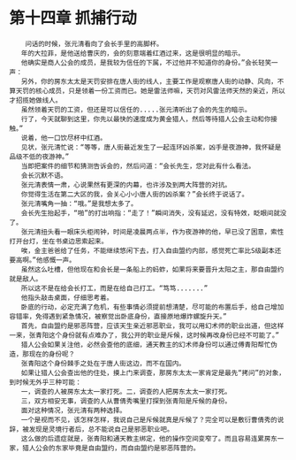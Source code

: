 # 第十四章 抓捕行动
        问话的时候，张元清看向了会长手里的高脚杯。
       年的大拉菲，是他送给曹庆的，会的刻意端着红酒过来，这是很明显的暗示。
       他确实是商人公会的成员，是我较为信任的下属，不过他并不知道你的身份。”会长轻笑一声：
       另外，你的房东太太是天罚安排在唐人街的线人，主要工作是观察唐人街的动静、风向，不算天罚的核心成员，只是领着一份工资而已。她是雷法师嘛，天罚对风雷法师天然的亲近，所以才招揽她做线人。
       虽然领着天罚的工资，但还是可以信任的.....张元清听出了会的先生的暗示。
       行了，今天就聊到这里，你先以最快的速度成为黄金猎人，然后等待猎人公会主动和你接触。”
       说着，他一口饮尽杯中红酒。
       见状，张元清忙说：“等等，唐人街最近发生了一起连环凶杀案，凶手是夜游神，我怀疑是品级不低的夜游神。”
       当即把案件的细节和猜测告诉会的，然后问道：“会长先生，您对此有什么看法。
       会长沉默不语。
       张元清表情一肃，心说果然有更深的内幕，也许涉及到两大阵营的对抗。
       你觉得生活在第二大区的我，会关心小小唐人街的凶杀案？”会长终于说话了。
       张元清嘴角一抽：“哦。”是我想太多了。
       会长先生抬起手，“啪”的打出响指：“走了！”瞬间消失，没有延迟，没有特效，眨眼间就没了。
       张元清扭头看一眼床头柜闹钟，时间是凌晨两点半，作为夜游神的他，早已没了困意，索性打开台灯，坐在书桌边思索起来。
       唉，金主爸爸给了任务，不能继续悠闲下去，打入自由盟约内部，感觉死亡率比S级副本还要高啊。”他感慨一声。
       虽然这么吐槽，但他现在和会长是一条船上的蚂蚱，如果将来要晋升太阳之主，那自由盟约就是敌人。
       所以这不是在给会长打工，而是在给自己打工。“笃笃.......”
       他指头敲击桌面，仔细思考着。
       卧底的行动，必定充满了危机，有些事情必须提前想清楚，尽可能的布置后手，给自己增加容错率，免得遇到紧急情况，被察觉出卧底身份，直接原地爆炸螺旋升天。”
       首先，自由盟约是邪恶阵营，应该天生亲近邪恶职业，我可以用幻术师的职业出道，但这样一来，张青阳这个身份就有点难办了，我公开的职业是斥候，这时候再改身份已经不可能了。”
       猎人公会如果关注他，必然会查他的底细，通天教主的幻术师身份可以通过傅青阳帮忙伪造，那现在的身份呢？
       张青阳这个身份棘手之处在于唐人街这边，而不在国内。
       如果让猎人公会查出他的住处，摸上门来调查，那房东太太一家肯定是最先“拷问”的对象，到时候无外乎三种可能：
       一，调查的人被房东太太一家打死。二，调查的人把房东太太一家打死。
       三，双方相安无事，调查的人从曹倩秀嘴里打探到张青阳是斥候的身份。
       面对这种情况，张元清有两种选择。
       一个是视而不见，该怎样怎样，我说自己是斥候就真是斥候了？完全可以是敷衍曹倩秀的说辞，被发现是灵境行者后，总不能说自己是邪恶职业吧。
       这么做的后遗症就是，张青阳和通天教主绑定，他的操作空间变窄了。而且容易连累房东一家，猎人公会的东家毕竟是自由盟约，而自由盟约是邪恶阵营的。